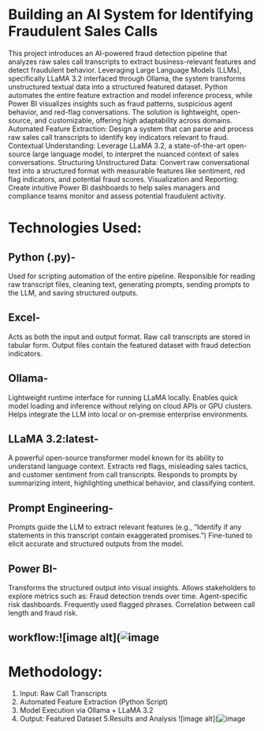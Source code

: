 # Building an AI System for Identifying Fraudulent Sales Calls
This project introduces an AI-powered fraud detection pipeline that analyzes raw sales call transcripts to extract business-relevant features and detect fraudulent behavior. Leveraging Large Language Models (LLMs), specifically LLaMA 3.2 interfaced through Ollama, the system transforms unstructured textual data into a structured featured dataset. Python automates the entire feature extraction and model inference process, while Power BI visualizes insights such as fraud patterns, suspicious agent behavior, and red-flag conversations. The solution is lightweight, open-source, and customizable, offering high adaptability across domains.
Automated Feature Extraction: Design a system that can parse and process raw sales call transcripts to identify key indicators relevant to fraud.
Contextual Understanding: Leverage LLaMA 3.2, a state-of-the-art open-source large language model, to interpret the nuanced context of sales conversations.
Structuring Unstructured Data: Convert raw conversational text into a structured format with measurable features like sentiment, red flag indicators, and potential fraud scores.
Visualization and Reporting: Create intuitive Power BI dashboards to help sales managers and compliance teams monitor and assess potential fraudulent activity.
# Technologies Used:
## Python (.py)-
Used for scripting automation of the entire pipeline.
Responsible for reading raw transcript files, cleaning text, generating prompts, sending prompts to the LLM, and saving structured outputs.
## Excel-
Acts as both the input and output format.
Raw call transcripts are stored in tabular form.
Output files contain the featured dataset with fraud detection indicators.
## Ollama-
Lightweight runtime interface for running LLaMA locally.
Enables quick model loading and inference without relying on cloud APIs or GPU clusters.
Helps integrate the LLM into local or on-premise enterprise environments.
## LLaMA 3.2:latest-
A powerful open-source transformer model known for its ability to understand language context.
Extracts red flags, misleading sales tactics, and customer sentiment from call transcripts.
Responds to prompts by summarizing intent, highlighting unethical behavior, and classifying content.
## Prompt Engineering-
Prompts guide the LLM to extract relevant features (e.g., “Identify if any statements in this transcript contain exaggerated promises.”)
Fine-tuned to elicit accurate and structured outputs from the model.
## Power BI-
Transforms the structured output into visual insights.
Allows stakeholders to explore metrics such as:
Fraud detection trends over time.
Agent-specific risk dashboards.
Frequently used flagged phrases.
Correlation between call length and fraud risk.
## workflow:![image alt](![image](https://github.com/user-attachments/assets/12f2d9e4-ca68-425f-8fab-2d600611b5cc)
# Methodology:
1. Input: Raw Call Transcripts
2. Automated Feature Extraction (Python Script)
3. Model Execution via Ollama + LLaMA 3.2
4. Output: Featured Dataset 
5.Results and Analysis
![image alt](![image](https://github.com/user-attachments/assets/687b8823-3be7-4e8a-96fc-d07a3cb29f3b)








